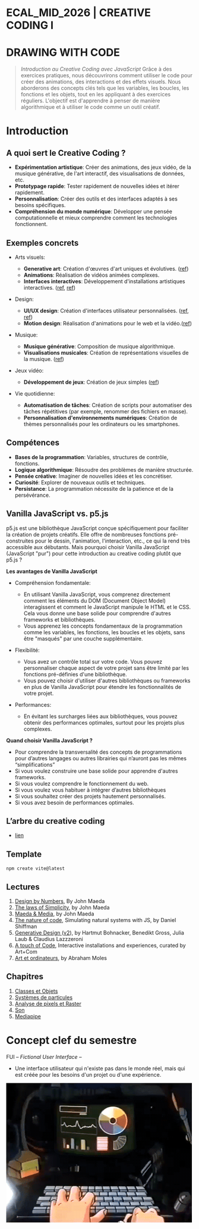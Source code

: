 # ECAL_MID_2026 | CREATIVE CODING I

# DRAWING WITH CODE

> _Introduction au Creative Coding avec JavaScript_
> Grâce à des exercices pratiques, nous découvrirons comment utiliser le code pour créer des animations, des interactions et des effets visuels.
> Nous aborderons des concepts clés tels que les variables, les boucles, les fonctions et les objets, tout en les appliquant à des exercices réguliers.
> L'objectif est d'apprendre à penser de manière algorithmique et à utiliser le code comme un outil créatif.

# Introduction

## A quoi sert le Creative Coding ?

- **Expérimentation artistique**: Créer des animations, des jeux vidéo, de la musique générative, de l'art interactif, des visualisations de données, etc.
- **Prototypage rapide**: Tester rapidement de nouvelles idées et itérer rapidement.
- **Personnalisation**: Créer des outils et des interfaces adaptés à ses besoins spécifiques.
- **Compréhension du monde numérique**: Développer une pensée computationnelle et mieux comprendre comment les technologies fonctionnent.

## Exemples concrets

- Arts visuels:

  - **Generative art**: Création d'œuvres d'art uniques et évolutives. ([ref](https://www.instagram.com/zach.lieberman/https:/))
  - **Animations**: Réalisation de vidéos animées complexes.
  - **Interfaces interactives**: Développement d'installations artistiques interactives. ([ref](https://www.teamlab.art/), [ref](https://artcom.de/en/))

- Design:

  - **UI/UX design**: Création d'interfaces utilisateur personnalisées. ([ref](https://variable.io/), [ref](https://hakim.se/))
  - **Motion design**: Réalisation d'animations pour le web et la vidéo.([ref](https://field.io/))

- Musique:

  - **Musique générative**: Composition de musique algorithmique.
  - **Visualisations musicales**: Création de représentations visuelles de la musique. ([ref](https://www.ryojiikeda.com/))

- Jeux vidéo:

  - **Développement de jeux**: Création de jeux simples ([ref](https://www.kamibox.de/))

- Vie quotidienne:

  - **Automatisation de tâches**: Création de scripts pour automatiser des tâches répétitives (par exemple, renommer des fichiers en masse).
  - **Personnalisation d'environnements numériques**: Création de thèmes personnalisés pour les ordinateurs ou les smartphones.

## Compétences

- **Bases de la programmation**: Variables, structures de contrôle, fonctions.
- **Logique algorithmique**: Résoudre des problèmes de manière structurée.
- **Pensée créative**: Imaginer de nouvelles idées et les concrétiser.
- **Curiosité**: Explorer de nouveaux outils et techniques.
- **Persistance**: La programmation nécessite de la patience et de la persévérance.

## Vanilla JavaScript vs. p5.js

p5.js est une bibliothèque JavaScript conçue spécifiquement pour faciliter la création de projets créatifs. Elle offre de nombreuses fonctions pré-construites pour le dessin, l'animation, l'interaction, etc., ce qui la rend très accessible aux débutants. Mais pourquoi choisir Vanilla JavaScript (JavaScript "pur") pour cette introduction au creative coding plutôt que p5.js ?

**Les avantages de Vanilla JavaScript**

- Compréhension fondamentale:

  - En utilisant Vanilla JavaScript, vous comprenez directement comment les éléments du DOM (Document Object Model) interagissent et comment le JavaScript manipule le HTML et le CSS. Cela vous donne une base solide pour comprendre d'autres frameworks et bibliothèques.
  - Vous apprenez les concepts fondamentaux de la programmation comme les variables, les fonctions, les boucles et les objets, sans être "masqués" par une couche supplémentaire.

- Flexibilité:

  - Vous avez un contrôle total sur votre code. Vous pouvez personnaliser chaque aspect de votre projet sans être limité par les fonctions pré-définies d'une bibliothèque.
  - Vous pouvez choisir d'utiliser d'autres bibliothèques ou frameworks en plus de Vanilla JavaScript pour étendre les fonctionnalités de votre projet.

- Performances:

  - En évitant les surcharges liées aux bibliothèques, vous pouvez obtenir des performances optimales, surtout pour les projets plus complexes.

**Quand choisir Vanilla JavaScript ?**

- Pour comprendre la transversalité des concepts de programmations pour d’autres langages ou autres librairies qui n’auront pas les mêmes “simplifications”
- Si vous voulez construire une base solide pour apprendre d'autres frameworks.
- Si vous voulez comprendre le fonctionnement du web.
- Si vous voulez vous habituer à intégrer d’autres bibliothèques
- Si vous souhaitez créer des projets hautement personnalisés.
- Si vous avez besoin de performances optimales.

## L’arbre du creative coding

- [lien](https://tree.ecal-mid.ch/)

## Template

```
npm create vite@latest
```

## Lectures

1. [Design by Numbers](https://mitpress.mit.edu/9780262632447/design-by-numbers/), By John Maeda
2. [The laws of Simplicity](https://www.amazon.com/Laws-Simplicity-Design-Technology-Business/dp/0262134721), by John Maeda
3. [Maeda & Media](https://www.recyclivre.com/products/545818-maeda-media-journal-d-un-explorateur-du-numerique), by John Maeda
4. [The nature of code](https://natureofcode.com/), Simulating natural systems with JS, by Daniel Shiffman
5. [Generative Design ](https://www.amazon.com/Generative-Design-Visualize-Program-Processing/dp/1616890770)([v2](https://www.amazon.com/Generative-Design-Visualize-Program-JavaScript/dp/1616897589)), by Hartmut Bohnacker, Benedikt Gross, Julia Laub & Claudius Lazzzeroni
6. [A touch of Code](https://www.amazon.com/Touch-Code-Interactive-Installations-Experiences/dp/3899553314), Interactive installations and experiences, curated by Art+Com
7. [Art et ordinateurs](https://www.amazon.fr/Art-ordinateur-Abraham-Moles/dp/290778403X), by Abraham Moles

## Chapitres

1. [Classes et Objets](Chapitres/01.Class_and_object/README.md)
2. [Systèmes de particules](Chapitres/02.Particle_systems/README.md)
3. [Analyse de pixels et Raster](Chapitres/03.Pixels_and_raster/README.md)
4. [Son](Chapitres/04.Sound/README.md)
5. [Mediapipe](Chapitres/05.Media_pipe/README.md)

# Concept clef du semestre

FUI – _Fictional User Interface_ –
- Une interface utilisateur qui n'existe pas dans le monde réel, mais qui est créée pour les besoins d'un projet ou d'une expérience.

![](assets/interface.gif)